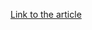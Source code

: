 [Link to the article](https://www.picussecurity.com/resource/the-mitre-attck-t1003-os-credential-dumping-technique-and-its-adversary-use)
